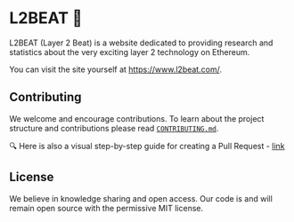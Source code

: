 # L2BEAT 💓

L2BEAT (Layer 2 Beat) is a website dedicated to providing research and statistics about the very exciting layer 2 technology on Ethereum.

You can visit the site yourself at https://www.l2beat.com/.

## Contributing

We welcome and encourage contributions. To learn about the project structure and contributions please read [`CONTRIBUTING.md`](https://github.com/l2beat/l2beat/blob/master/CONTRIBUTING.md).

🔍 Here is also a visual step-by-step guide for creating a Pull Request - [link](https://medium.com/l2beat/circumventing-layer-zero-5e9f652a5d3e)

## License

We believe in knowledge sharing and open access. Our code is and will remain open source with the permissive MIT license.

